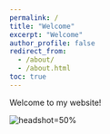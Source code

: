 ```yaml
---
permalink: /
title: "Welcome"
excerpt: "Welcome"
author_profile: false
redirect_from: 
  - /about/
  - /about.html
toc: true
---
```


Welcome to my website! 


![headshot](https://user-images.githubusercontent.com/120326574/207134077-76b18d4b-a4c8-4dbd-97ff-254dd0d5aecd.jpg)=50%
